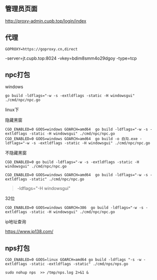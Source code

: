 ## 管理员页面

http://proxy-admin.cupb.top/login/index


## 代理

```
GOPROXY=https://goproxy.cn,direct
```

-server=jt.cupb.top:8024 -vkey=bdim8smm4o29dgoy -type=tcp

## npc打包


windows

```shell
go build -ldflags="-w -s -extldflags -static -H windowsgui" ./cmd/npc/npc.go
```

linux下

隐藏黑窗

```shell
CGO_ENABLED=0 GOOS=windows GOARCH=amd64  go build -ldflags="-w -s -extldflags -static -H windowsgui" ./cmd/npc/npc.go
CGO_ENABLED=0 GOOS=windows GOARCH=amd64  go build -o 白沟.exe -ldflags="-w -s -extldflags -static -H windowsgui" ./cmd/npc/npc.go
```

不隐藏黑窗

```shell
CGO_ENABLED=0 go build -ldflags="-w -s -extldflags -static -H windowsgui" ./cmd/npc/npc.go
```

```shell
CGO_ENABLED=0 GOOS=windows GOARCH=amd64  go build -ldflags="-w -s -extldflags -static" ./cmd/npc/npc.go
```



> -ldflags="-H windowsgui"

32位

```shell
CGO_ENABLED=0 GOOS=windows GOARCH=386  go build -ldflags="-w -s -extldflags -static -H windowsgui" ./cmd/npc/npc.go
```

ip地址查询

https://www.ip138.com/

## nps打包

```shell
CGO_ENABLED=0 GOOS=linux GOARCH=amd64 go build -ldflags "-s -w -extldflags -static -extldflags -static" ./cmd/nps/nps.go
```

```shell
sudo nohup nps  >> /tmp/nps.log 2>&1 &
```